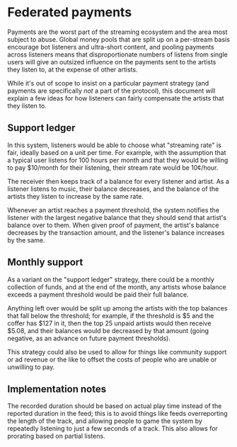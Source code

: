 # Federated payments

Payments are the worst part of the streaming ecosystem and the area most subject to abuse. Global money pools that are split up on a per-stream basis encourage bot listeners and ultra-short content, and pooling payments across listeners means that disproportionate numbers of listens from single users will give an outsized influence on the payments sent to the artists they listen to, at the expense of other artists.

While it's out of scope to insist on a particular payment strategy (and payments are specifically *not* a part of the protocol), this document will explain a few ideas for how listeners can fairly compensate the artists that they listen to.

## Support ledger

In this system, listeners would be able to choose what "streaming rate" is fair, ideally based on a unit per time. For example, with the assumption that a typical user listens for 100 hours per month and that they would be willing to pay $10/month for their listening, their stream rate would be 10¢/hour.

The receiver then keeps track of a balance for every listener and artist. As a listener listens to music, their balance decreases, and the balance of the artists they listen to increase by the same rate.

Whenever an artist reaches a payment threshold, the system notifies the listener with the largest negative balance that they should send that artist's balance over to them. When given proof of payment, the artist's balance decreases by the transaction amount, and the listener's balance increases by the same.

## Monthly support

As a variant on the "support ledger" strategy, there could be a monthly collection of funds, and at the end of the month, any artists whose balance exceeds a payment threshold would be paid their full balance.

Anything left over would be split up among the artists with the top balances that fall below the threshold; for example, if the threshold is $5 and the coffer has $127 in it, then the top 25 unpaid artists would then receive $5.08, and their balances would be decreased by that amount (going negative, as an advance on future payment thresholds).

This strategy could also be used to allow for things like community support or ad revenue or the like to offset the costs of people who are unable or unwilling to pay.

## Implementation notes

The recorded duration should be based on actual play time instead of the reported duration in the feed; this is to avoid things like feeds overreporting the length of the track, and allowing people to game the system by repeatedly listening to just a few seconds of a track. This also allows for prorating based on partial listens.
